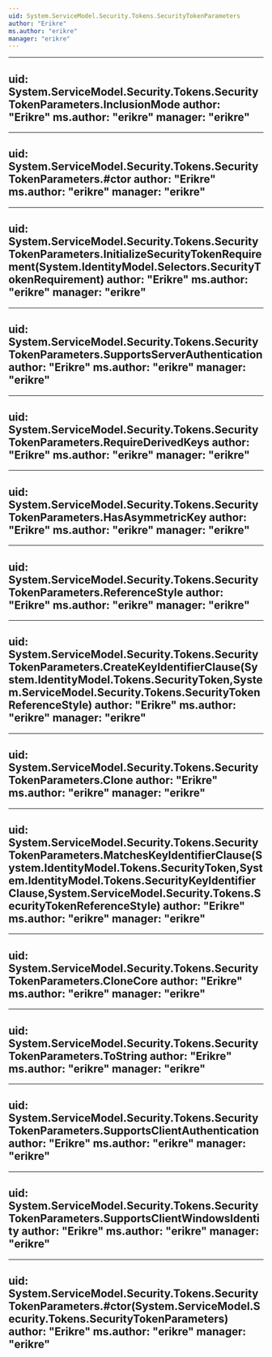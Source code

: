 ```yaml
---
uid: System.ServiceModel.Security.Tokens.SecurityTokenParameters
author: "Erikre"
ms.author: "erikre"
manager: "erikre"
---
```


---
uid: System.ServiceModel.Security.Tokens.SecurityTokenParameters.InclusionMode
author: "Erikre"
ms.author: "erikre"
manager: "erikre"
---

---
uid: System.ServiceModel.Security.Tokens.SecurityTokenParameters.#ctor
author: "Erikre"
ms.author: "erikre"
manager: "erikre"
---

---
uid: System.ServiceModel.Security.Tokens.SecurityTokenParameters.InitializeSecurityTokenRequirement(System.IdentityModel.Selectors.SecurityTokenRequirement)
author: "Erikre"
ms.author: "erikre"
manager: "erikre"
---

---
uid: System.ServiceModel.Security.Tokens.SecurityTokenParameters.SupportsServerAuthentication
author: "Erikre"
ms.author: "erikre"
manager: "erikre"
---

---
uid: System.ServiceModel.Security.Tokens.SecurityTokenParameters.RequireDerivedKeys
author: "Erikre"
ms.author: "erikre"
manager: "erikre"
---

---
uid: System.ServiceModel.Security.Tokens.SecurityTokenParameters.HasAsymmetricKey
author: "Erikre"
ms.author: "erikre"
manager: "erikre"
---

---
uid: System.ServiceModel.Security.Tokens.SecurityTokenParameters.ReferenceStyle
author: "Erikre"
ms.author: "erikre"
manager: "erikre"
---

---
uid: System.ServiceModel.Security.Tokens.SecurityTokenParameters.CreateKeyIdentifierClause(System.IdentityModel.Tokens.SecurityToken,System.ServiceModel.Security.Tokens.SecurityTokenReferenceStyle)
author: "Erikre"
ms.author: "erikre"
manager: "erikre"
---

---
uid: System.ServiceModel.Security.Tokens.SecurityTokenParameters.Clone
author: "Erikre"
ms.author: "erikre"
manager: "erikre"
---

---
uid: System.ServiceModel.Security.Tokens.SecurityTokenParameters.MatchesKeyIdentifierClause(System.IdentityModel.Tokens.SecurityToken,System.IdentityModel.Tokens.SecurityKeyIdentifierClause,System.ServiceModel.Security.Tokens.SecurityTokenReferenceStyle)
author: "Erikre"
ms.author: "erikre"
manager: "erikre"
---

---
uid: System.ServiceModel.Security.Tokens.SecurityTokenParameters.CloneCore
author: "Erikre"
ms.author: "erikre"
manager: "erikre"
---

---
uid: System.ServiceModel.Security.Tokens.SecurityTokenParameters.ToString
author: "Erikre"
ms.author: "erikre"
manager: "erikre"
---

---
uid: System.ServiceModel.Security.Tokens.SecurityTokenParameters.SupportsClientAuthentication
author: "Erikre"
ms.author: "erikre"
manager: "erikre"
---

---
uid: System.ServiceModel.Security.Tokens.SecurityTokenParameters.SupportsClientWindowsIdentity
author: "Erikre"
ms.author: "erikre"
manager: "erikre"
---

---
uid: System.ServiceModel.Security.Tokens.SecurityTokenParameters.#ctor(System.ServiceModel.Security.Tokens.SecurityTokenParameters)
author: "Erikre"
ms.author: "erikre"
manager: "erikre"
---
